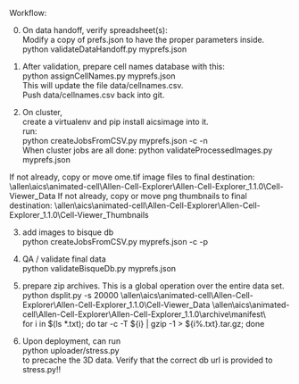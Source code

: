 Workflow:

0. On data handoff, verify spreadsheet(s):  
Modify a copy of prefs.json to have the proper parameters inside.
    python validateDataHandoff.py myprefs.json

1. After validation, prepare cell names database with this:  
    python assignCellNames.py myprefs.json    
This will update the file data/cellnames.csv.  
Push data/cellnames.csv back into git.

2. On cluster,  
create a virtualenv and pip install aicsimage into it.  
run:  
    python createJobsFromCSV.py myprefs.json -c -n  
When cluster jobs are all done:
    python validateProcessedImages.py myprefs.json

If not already, copy or move ome.tif image files to final destination: \\allen\aics\animated-cell\Allen-Cell-Explorer\Allen-Cell-Explorer_1.1.0\Cell-Viewer_Data
If not already, copy or move png thumbnails to final destination: \\allen\aics\animated-cell\Allen-Cell-Explorer\Allen-Cell-Explorer_1.1.0\Cell-Viewer_Thumbnails

3. add images to bisque db  
    python createJobsFromCSV.py myprefs.json -c -p

4. QA / validate final data  
    python validateBisqueDb.py myprefs.json

5. prepare zip archives.  This is a global operation over the entire data set.  
    python dsplit.py -s 20000 \\allen\aics\animated-cell\Allen-Cell-Explorer\Allen-Cell-Explorer_1.1.0\Cell-Viewer_Data \\allen\aics\animated-cell\Allen-Cell-Explorer\Allen-Cell-Explorer_1.1.0\archive\manifest\  
    for i in $(ls *.txt); do tar -c -T ${i} | gzip -1 > ${i%.txt}.tar.gz; done

6. Upon deployment, can run  
    python uploader/stress.py  
to precache the 3D data.  Verify that the correct db url is provided to stress.py!!
